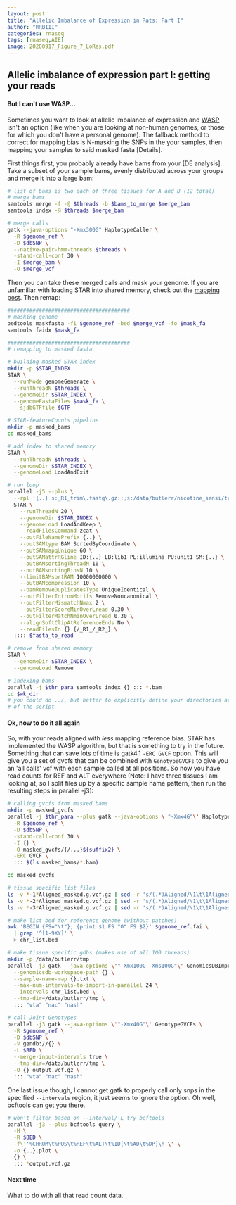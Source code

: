 ```yaml
---
layout: post
title: "Allelic Imbalance of Expression in Rats: Part I"
author: "RRBIII"
categories: rnaseq
tags: [rnaseq,AIE]
image: 20200917_Figure_7_LoRes.pdf
---
```



## Allelic imbalance of expression part I: getting your reads

#### But I can't use WASP...
Sometimes you want to look at allelic imbalance of expression and [WASP](https://www.encodeproject.org/software/wasp/) isn't an option (like when you are looking at non-human genomes, or those for which you don't have a personal genome). The fallback method to correct for mapping bias is N-masking the SNPs in the your samples, then mapping your samples to said masked fasta [Details].

First things first, you probably already have bams from your [DE analysis]. Take a subset of your sample bams, evenly distributed across your groups and merge it into a large bam:

```sh
# list of bams is two each of three tissues for A and B (12 total)
# merge bams
samtools merge -f -@ $threads -b $bams_to_merge $merge_bam
samtools index -@ $threads $merge_bam

# merge calls
gatk --java-options "-Xmx300G" HaplotypeCaller \
  -R $genome_ref \
  -D $dbSNP \
  --native-pair-hmm-threads $threads \
  -stand-call-conf 30 \
  -I $merge_bam \
  -O $merge_vcf
```

Then you can take these merged calls and mask your genome. If you are unfamiliar with loading STAR into shared memory, check out the [mapping post](). Then remap:

```sh
#######################################
# masking genome
bedtools maskfasta -fi $genome_ref -bed $merge_vcf -fo $mask_fa
samtools faidx $mask_fa

#######################################
# remapping to masked fasta

# building masked STAR index
mkdir -p $STAR_INDEX
STAR \
  --runMode genomeGenerate \
  --runThreadN $threads \
  --genomeDir $STAR_INDEX \
  --genomeFastaFiles $mask_fa \
  --sjdbGTFfile $GTF

# STAR-featureCounts pipeline
mkdir -p masked_bams
cd masked_bams

# add index to shared memory
STAR \
  --runThreadN $threads \
  --genomeDir $STAR_INDEX \
  --genomeLoad LoadAndExit

# run loop
parallel -j5 --plus \
  --rpl '{..} s:_R1_trim\.fastq\.gz::;s:/data/butlerr/nicotine_sensi/trimmed/::' \
  STAR \
    --runThreadN 20 \
    --genomeDir $STAR_INDEX \
    --genomeLoad LoadAndKeep \
    --readFilesCommand zcat \
    --outFileNamePrefix {..} \
    --outSAMtype BAM SortedByCoordinate \
    --outSAMmapqUnique 60 \
    --outSAMattrRGline ID:{..} LB:lib1 PL:illumina PU:unit1 SM:{..} \
    --outBAMsortingThreadN 10 \
    --outBAMsortingBinsN 10 \
    --limitBAMsortRAM 10000000000 \
    --outBAMcompression 10 \
    --bamRemoveDuplicatesType UniqueIdentical \
    --outFilterIntronMotifs RemoveNoncanonical \
    --outFilterMismatchNmax 2 \
    --outFilterScoreMinOverLread 0.30 \
    --outFilterMatchNminOverLread 0.30 \
    --alignSoftClipAtReferenceEnds No \
    --readFilesIn {} {/_R1_/_R2_} \
  :::: $fasta_to_read

# remove from shared memory
STAR \
  --genomeDir $STAR_INDEX \
  --genomeLoad Remove

# indexing bams
parallel -j $thr_para samtools index {} ::: *.bam
cd $wk_dir 
# you could do ../, but better to explicitly define your directories at the top
# of the script

```

#### Ok, now to do it all again
So, with your reads aligned with *less* mapping reference bias. STAR has implemented the WASP algorithm, but that is something to try in the future. Something that can save lots of time is gatk4.1 `-ERC GVCF` option. This will give you a set of gvcfs that can be combined with `GenotypeGVCFs` to give you an 'all calls' vcf with each sample called at all positions. So now you have read counts for REF and ALT everywhere (Note: I have three tissues I am looking at, so I split files up by a specific sample name pattern, then run the resulting steps in parallel -j3):

```sh
# calling gvcfs from masked bams
mkdir -p masked_gvcfs
parallel -j $thr_para --plus gatk --java-options \'"-Xmx4G"\' HaplotypeCaller \
  -R $genome_ref \
  -D $dbSNP \
  -stand-call-conf 30 \
  -I {} \
  -O masked_gvcfs/{/...}${suffix2} \
  -ERC GVCF \
  ::: $(ls masked_bams/*.bam)

cd masked_gvcfs

# tissue specific list files
ls -v *-1*Aligned_masked.g.vcf.gz | sed -r 's/(.*)Aligned/\1\t\1Aligned/' > vta.txt
ls -v *-2*Aligned_masked.g.vcf.gz | sed -r 's/(.*)Aligned/\1\t\1Aligned/' > nac.txt
ls -v *-3*Aligned_masked.g.vcf.gz | sed -r 's/(.*)Aligned/\1\t\1Aligned/' > nash.txt

# make list bed for reference genome (without patches)
awk 'BEGIN {FS="\t"}; {print $1 FS "0" FS $2}' $genome_ref.fai \
  | grep '^[1-9XY]' \
  > chr_list.bed

# make tissue specific gdbs (makes use of all 100 threads)
mkdir -p /data/butlerr/tmp
parallel -j3 gatk --java-options \'"-Xmx100G -Xms100G"\' GenomicsDBImport \
  --genomicsdb-workspace-path {} \
  --sample-name-map {}.txt \
  --max-num-intervals-to-import-in-parallel 24 \
  --intervals chr_list.bed \
  --tmp-dir=/data/butlerr/tmp \
  ::: "vta" "nac" "nash"

# call Joint Genotypes
parallel -j3 gatk --java-options \'"-Xmx40G"\' GenotypeGVCFs \
  -R $genome_ref \
  -D $dbSNP \
  -V gendb://{} \
  -L $BED \
  --merge-input-intervals true \
  --tmp-dir=/data/butlerr/tmp \
  -O {}_output.vcf.gz \
  ::: "vta" "nac" "nash"
```

One last issue though, I cannot get gatk to properly call only snps in the specified `--intervals` region, it just seems to ignore the option. Oh well, bcftools can get you there.

```sh
# won't filter based on --interval/-L try bcftools
parallel -j3 --plus bcftools query \
  -H \
  -R $BED \
  -f\''%CHROM\t%POS\t%REF\t%ALT\t%ID[\t%AD\t%DP]\n'\' \
  -o {..}.plot \
  {} \
  ::: *output.vcf.gz
```

#### Next time
What to do with all that read count data.
